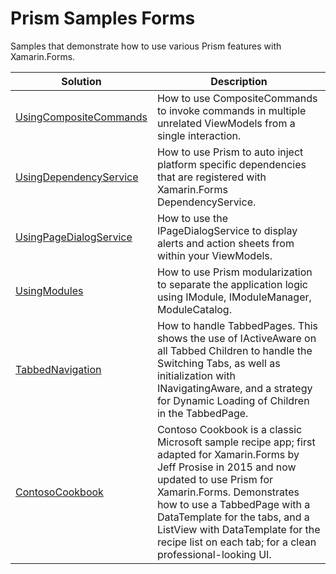# Prism Samples Forms
Samples that demonstrate how to use various Prism features with Xamarin.Forms.

| Solution | Description |
-----------|-------------|
| [UsingCompositeCommands][1] |How to use CompositeCommands to invoke commands in multiple unrelated ViewModels from a single interaction.
| [UsingDependencyService][2] |How to use Prism to auto inject platform specific dependencies that are registered with Xamarin.Forms DependencyService.
| [UsingPageDialogService][3] |How to use the IPageDialogService to display alerts and action sheets from within your ViewModels.
| [UsingModules][4] |How to use Prism modularization to separate the application logic using IModule, IModuleManager, ModuleCatalog.
| [TabbedNavigation][5] |How to handle TabbedPages. This shows the use of IActiveAware on all Tabbed Children to handle the Switching Tabs, as well as initialization with INavigatingAware, and a strategy for Dynamic Loading of Children in the TabbedPage.
| [ContosoCookbook][6] |Contoso Cookbook is a classic Microsoft sample recipe app; first adapted for Xamarin.Forms by Jeff Prosise in 2015 and now updated to use Prism for Xamarin.Forms. Demonstrates how to use a TabbedPage with a DataTemplate for the tabs, and a ListView with DataTemplate for the recipe list on each tab; for a clean professional-looking UI.


[1]: UsingCompositeCommands/
[2]: UsingDependencyService/
[3]: UsingPageDialogService/
[4]: UsingModules/
[5]: TabbedNavigation/
[6]: ContosoCookbook/
